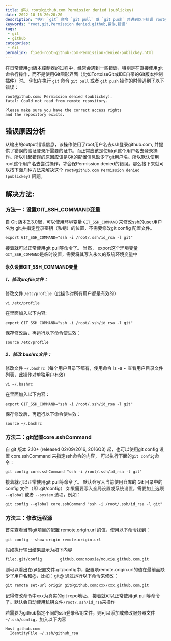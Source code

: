 ```yaml
---
title: 解决 root@github.com Permission denied (publickey)
date: 2022-10-16 20:20:20
description: "执行 `git` 命令 `git pull` 或 `git push` 时遇到以下错误 root@github.com Permission denied (publickey)"
keywords: "root,git,Permission denied,github,操作,错误"
tags: 
 - git
 - github
categories:
 - Git
permalink: fixed-root-github-com-Permission-denied-publickey.html
---
```

在日常使用git版本控制器的过程中，经常会遇到一些错误，特别是在直接使用git命令行操作，而不是使用Git图形界面（比如TortoiseGit或IDE自带的Git版本控制插件）时。
例如在执行 `git` 命令 `git pull` 或者 `git push` 操作的时候遇到了以下错误：
```
root@github.com: Permission denied (publickey).
fatal: Could not read from remote repository.

Please make sure you have the correct access rights
and the repository exists.
```
## 错误原因分析
从输出的output错误信息，该操作使用了root用户名去ssh登录github.com, 并提供了错误的验证登录所需要的证书。而正常应该是使用git这个用户名去登录操作。所以引起错误的原因应该是Git的配置信息缺少了git用户名。所以默认使用root这个用户名去尝试操作，才会保Permission denied的错误。那么接下来就可以按下面几种方法来解决这个 `root@github.com Permission denied (publickey)` 问题。

## 解决方法:
<!-- more -->
### 方法一：设置GIT_SSH_COMMAND变量
自 Git 版本2.3.0起，可以使用环境变量 `GIT_SSH_COMMAND` 来修改ssh的user用户名为 git,并指定登录密钥（私钥）的位置，不需要修改git config 配置文件。
```
export GIT_SSH_COMMAND="ssh -i /root/.ssh/id_rsa -l git"
```
接着就可以正常使用git pull等命令了。
当然， export这个环境变量 `GIT_SSH_COMMAND`是临时设置，需要将其写入永久的系统环境变量中

#### 永久设置GIT_SSH_COMMAND变量

##### 1、修改profile文件：
修改文件 `/etc/profile`（此操作对所有用户都是有效的）
```
vi /etc/profile
```
在里面加入以下内容:
```
export GIT_SSH_COMMAND="ssh -i /root/.ssh/id_rsa -l git"
```
保存修改后，再运行以下命令使生效：
```
source /etc/profile
```

##### 2、修改.bashrc文件：
修改文件 `~/.bashrc`（每个用户目录下都有，使用命令 ls -a ~ 查看用户目录文件列表，此操作对单独用户有效）
```
vi ~/.bashrc
```
在里面加入以下内容：
```
export GIT_SSH_COMMAND="ssh -i /root/.ssh/id_rsa -l git"
```
保存修改后，再运行以下命令使生效：
```
source ~/.bashrc
```

### 方法二：git配置core.sshCommand
自 git 版本 2.10+ (released 02/09/2016, 2016Q3) 起，也可以使用git config 设置 core.sshCommand 来指定ssh命令的内容，
可以执行下面的`git config`命令：
```
git config core.sshCommand "ssh -i /root/.ssh/id_rsa -l git"
```
接着就可以正常使用git pull等命令了。
默认会写入当前使用仓库的 Git 目录中的 config 文件（即 .git/config）
如果需要写入全局设置或系统设置，需要加上选项 `--global` 或者 `--system` 选项，例如：
```
git config --global core.sshCommand "ssh -i /root/.ssh/id_rsa -l git"
```

### 方法三：修改远程源
首先查看当前git项目的配置 remote.origin.url 的值，使用以下命令找到：
```
git config --show-origin remote.origin.url
```
假如执行输出结果显示为如下内容
```
file:.git/config        github.com:mouxie/mouxie.github.com.git
```
则可以看出在git配置文件.git/config中，配置项remote.origin.url的值在最前面缺少了用户名和@，比如：git@
通过运行以下命令来修改：
```
git remote set-url origin git@github.com:xxx/xxx.github.com.git
```
记得修改命令中xxx为真实的git repo地址。
接着就可以正常使用git pull等命令了。默认会自动使用私钥文件`/root/.ssh/id_rsa`来操作

若需要为github指定不同的ssh登录私钥文件，则可以添加或修改服务器文件`~/.ssh/config`，加入以下内容
```
Host github.com
  IdentityFile ~/.ssh/github_rsa
```
